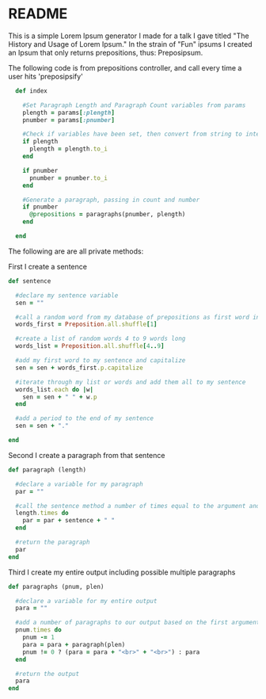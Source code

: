 # README

This is a simple Lorem Ipsum generator I made for a talk I gave titled "The History and Usage of Lorem Ipsum." In the strain of "Fun" ipsums I created an Ipsum that only returns prepositions, thus: Preposipsum.

The following code is from prepositions controller, and call every time a user hits 'preposipsify'
```ruby
  def index

    #Set Paragraph Length and Paragraph Count variables from params
    plength = params[:plength]
    pnumber = params[:pnumber]

    #Check if variables have been set, then convert from string to integers
    if plength
      plength = plength.to_i
    end

    if pnumber
      pnumber = pnumber.to_i
    end

    #Generate a paragraph, passing in count and number
    if pnumber
      @prepositions = paragraphs(pnumber, plength)
    end

  end
```

The following are are all private methods:

First I create a sentence
```ruby
def sentence

  #declare my sentence variable
  sen = ""

  #call a random word from my database of prepositions as first word in my sentence
  words_first = Preposition.all.shuffle[1]

  #create a list of random words 4 to 9 words long
  words_list = Preposition.all.shuffle[4..9]

  #add my first word to my sentence and capitalize
  sen = sen + words_first.p.capitalize

  #iterate through my list or words and add them all to my sentence
  words_list.each do |w|
    sen = sen + " " + w.p
  end

  #add a period to the end of my sentence
  sen = sen + "."

end

```

Second I create a paragraph from that sentence

```ruby
def paragraph (length)

  #declare a variable for my paragraph
  par = ""

  #call the sentence method a number of times equal to the argument and add the output to my sentence
  length.times do
    par = par + sentence + " "
  end

  #return the paragraph
  par
end
```

Third I create my entire output including possible multiple paragraphs

```ruby
def paragraphs (pnum, plen)

  #declare a variable for my entire output
  para = ""

  #add a number of paragraphs to our output based on the first argument, add line breaks after each paragraph if that paragraph is not the last
  pnum.times do
    pnum -= 1
    para = para + paragraph(plen)
    pnum != 0 ? (para = para + "<br>" + "<br>") : para
  end

  #return the output
  para
end
```
